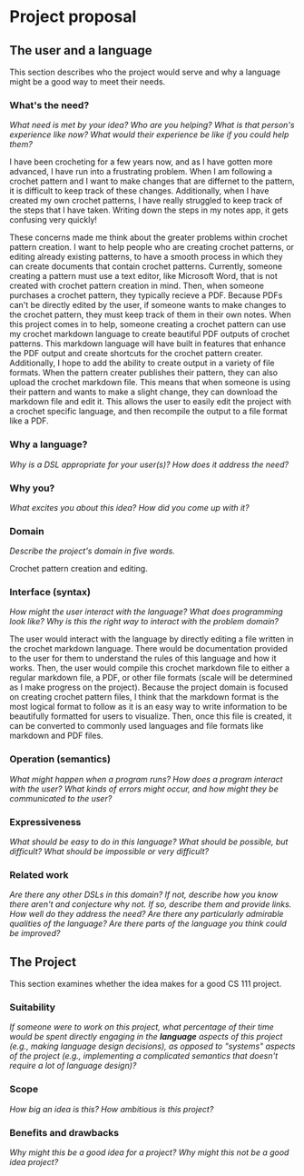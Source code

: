 # Project proposal

## The user and a language

This section describes who the project would serve and why a language might be a
good way to meet their needs.

### What's the need?

_What need is met by your idea? Who are you helping? What is that person's
experience like now? What would their experience be like if you could help
them?_

I have been crocheting for a few years now, and as I have gotten more advanced, I have
run into a frustrating problem. When I am following a crochet pattern and I want to make
changes that are differnet to the pattern, it is difficult to keep track of these changes.
Additionally, when I have created my own crochet patterns, I have really struggled to
keep track of the steps that I have taken. Writing down the steps in my notes app, it gets
confusing very quickly!

These concerns made me think about the greater problems within crochet pattern creation. I
want to help people who are creating crochet patterns, or editing already existing patterns,
to have a smooth process in which they can create documents that contain crochet patterns.
Currently, someone creating a pattern must use a text editor, like Microsoft Word, that is
not created with crochet pattern creation in mind. Then, when someone purchases a crochet
pattern, they typically recieve a PDF. Because PDFs can't be directly edited by the user,
if someone wants to make changes to the crochet pattern, they must keep track of them in
their own notes. When this project comes in to help, someone creating a crochet pattern can
use my crochet markdown language to create beautiful PDF outputs of crochet patterns. This
markdown language will have built in features that enhance the PDF output and create
shortcuts for the crochet pattern creater. Additionally, I hope to add the ability to create
output in a variety of file formats. When the pattern creater publishes their pattern, they
can also upload the crochet markdown file. This means that when someone is using their pattern
and wants to make a slight change, they can download the markdown file and edit it. This
allows the user to easily edit the project with a crochet specific language, and then recompile
the output to a file format like a PDF.

### Why a language?

_Why is a DSL appropriate for your user(s)? How does it address the need?_

### Why you?

_What excites you about this idea? How did you come up with it?_

### Domain

_Describe the project's domain in five words._

Crochet pattern creation and editing.

### Interface (syntax)

_How might the user interact with the language? What does programming look
like? Why is this the right way to interact with the problem domain?_

The user would interact with the language by directly editing a file written in
the crochet markdown language. There would be documentation provided to the
user for them to understand the rules of this language and how it works. Then,
the user would compile this crochet markdown file to either a regular markdown
file, a PDF, or other file formats (scale will be determined as I make progress
on the project). Because the project domain is focused on creating crochet pattern
files, I think that the markdown format is the most logical format to follow as it
is an easy way to write information to be beautifully formatted for users to visualize.
Then, once this file is created, it can be converted to commonly used languages
and file formats like markdown and PDF files.

### Operation (semantics)

_What might happen when a program runs? How does a program interact with the
user? What kinds of errors might occur, and how might they be communicated to
the user?_

### Expressiveness

_What should be easy to do in this language? What should be possible, but
difficult? What should be impossible or very difficult?_

### Related work

_Are there any other DSLs in this domain? If not, describe how you know there
aren't and conjecture why not. If so, describe them and provide links. How well
do they address the need? Are there any particularly admirable qualities of the
language? Are there parts of the language you think could be improved?_

## The Project

This section examines whether the idea makes for a good CS 111 project.

### Suitability

_If someone were to work on this project, what percentage of their time would be
spent directly engaging in the **language** aspects of this project (e.g.,
making language design decisions), as opposed to "systems" aspects of the
project (e.g., implementing a complicated semantics that doesn't require a lot
of language design)?_

### Scope

_How big an idea is this? How ambitious is this project?_

### Benefits and drawbacks

_Why might this be a good idea for a project? Why might this not be a good idea
project?_
